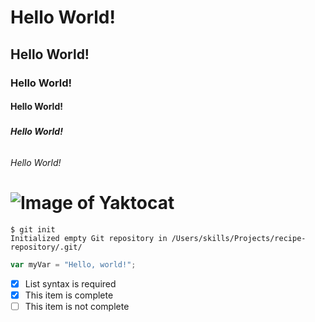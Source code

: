 # <h1> Hello World!
## <h2>  Hello World!
### <h3>  Hello World!
#### <h4>  Hello World!
##### <h5>  Hello World!
###### <h6> Hello World!
# ![Image of Yaktocat](https://octodex.github.com/images/yaktocat.png)
```
$ git init
Initialized empty Git repository in /Users/skills/Projects/recipe-repository/.git/
```
``` javascript
var myVar = "Hello, world!";
```
- [x] List syntax is required
- [x] This item is complete
- [ ] This item is not complete
